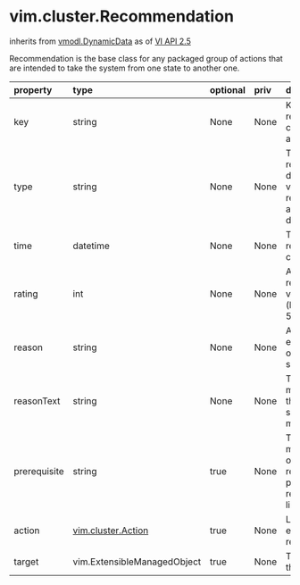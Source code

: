 vim.cluster.Recommendation
==========================
inherits from [vmodl.DynamicData](docs/vmodl.DynamicData.md)
as of [VI API 2.5](vim.version.md#vim.version.version2)


Recommendation is the base class for any packaged group of    actions that are intended to take the system from one    state to another one.

| property | type | optional | priv | desc |
|:---------|:-----|:---------|:-----|:-----|
| key | string | None | None | Key to identify the recommendation when calling applyRecommendation. |
| type | string | None | None | Type of the recommendation. This differentiates between various  of recommendations aimed at achieving different goals. |
| time | datetime | None | None | The time this recommendation was computed. |
| rating | int | None | None | A rating of the recommendation.   Valid values range from 1 (lowest confidence) to 5 (highest confidence). |
| reason | string | None | None | A reason code explaining why this set of migrations is being suggested. |
| reasonText | string | None | None | Text that provides more information about the reason code for the suggested  set of migrations. |
| prerequisite | string | true | None | This recommendation may depend on some other recommendations.  The prerequisite recommendations are listed by their keys. |
| action | [vim.cluster.Action](vim.cluster.Action.md "vim.cluster.Action") | true | None | List of actions that are executed as part of this recommendation |
| target | vim.ExtensibleManagedObject | true | None | The target object of this recommendation. |


